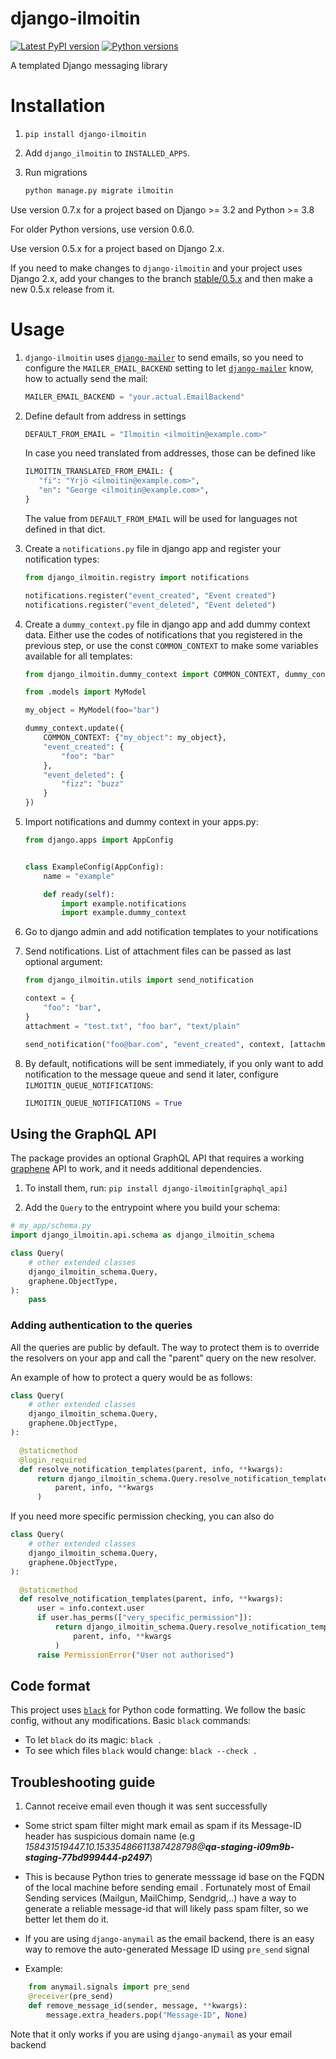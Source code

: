 # django-ilmoitin

[![Latest PyPI version](https://badge.fury.io/py/django-ilmoitin.svg)](https://pypi.python.org/pypi/django-ilmoitin)
[![Python versions](https://img.shields.io/pypi/pyversions/django-ilmoitin.svg)](https://pypi.python.org/pypi/django-ilmoitin)

A templated Django messaging library

# Installation

1. `pip install django-ilmoitin`

2. Add `django_ilmoitin` to `INSTALLED_APPS`.

3. Run migrations

    ```python
    python manage.py migrate ilmoitin
    ```
Use version 0.7.x for a project based on Django >= 3.2 and Python >= 3.8

For older Python versions, use version 0.6.0.

Use version 0.5.x for a project based on Django 2.x.

If you need to make changes to `django-ilmoitin` and your project uses Django 2.x, add your changes to the branch [stable/0.5.x](https://github.com/City-of-Helsinki/django-ilmoitin/tree/stable/0.5.x) and then make a new 0.5.x release from it.

# Usage

1. `django-ilmoitin` uses [`django-mailer`](https://github.com/pinax/django-mailer)
to send emails, so you need to configure the `MAILER_EMAIL_BACKEND` setting to let
[`django-mailer`](https://github.com/pinax/django-mailer) know, how to actually
send the mail:

    ```python
    MAILER_EMAIL_BACKEND = "your.actual.EmailBackend"
    ```

2. Define default from address in settings

    ```python
    DEFAULT_FROM_EMAIL = "Ilmoitin <ilmoitin@example.com>"
    ```
    In case you need translated from addresses, those can be defined like
    ```python
    ILMOITIN_TRANSLATED_FROM_EMAIL: {
       "fi": "Yrjö <ilmoitin@example.com>",
       "en": "George <ilmoitin@example.com>",
    }
    ```
    The value from `DEFAULT_FROM_EMAIL` will be used for languages not defined in that dict.

3. Create a `notifications.py` file in django app and register your notification types:

    ```python
    from django_ilmoitin.registry import notifications
    
    notifications.register("event_created", "Event created")
    notifications.register("event_deleted", "Event deleted")
    ```

4. Create a `dummy_context.py` file in django app and add dummy context data.
Either use the codes of notifications that you registered in the previous step, or
use the const `COMMON_CONTEXT` to make some variables available for all templates:

    ```python
    from django_ilmoitin.dummy_context import COMMON_CONTEXT, dummy_context
    
    from .models import MyModel
    
    my_object = MyModel(foo="bar")
    
    dummy_context.update({
        COMMON_CONTEXT: {"my_object": my_object},
        "event_created": {
            "foo": "bar"
        },
        "event_deleted": {
            "fizz": "buzz"
        }
    })
    ```

5. Import notifications and dummy context in your apps.py:

    ```python
    from django.apps import AppConfig
    
    
    class ExampleConfig(AppConfig):
        name = "example"

        def ready(self):
            import example.notifications
            import example.dummy_context
    ```

6. Go to django admin and add notification templates to your notifications

7. Send notifications. List of attachment files can be passed as last optional argument:

    ```python
    from django_ilmoitin.utils import send_notification
    
    context = {
        "foo": "bar",
    }
    attachment = "test.txt", "foo bar", "text/plain"

    send_notification("foo@bar.com", "event_created", context, [attachment])
    
    ```

8. By default, notifications will be sent immediately, if you only want to add notification to the message queue
 and send it later, configure `ILMOITIN_QUEUE_NOTIFICATIONS`:
    ```python
    ILMOITIN_QUEUE_NOTIFICATIONS = True
    ```

## Using the GraphQL API
The package provides an optional GraphQL API that requires a working [graphene](https://graphene-python.org/) API
to work, and it needs additional dependencies.

1. To install them, run: `pip install django-ilmoitin[graphql_api]`

2. Add the `Query` to the entrypoint where you build your schema:

```python
# my_app/schema.py
import django_ilmoitin.api.schema as django_ilmoitin_schema

class Query(
    # other extended classes
    django_ilmoitin_schema.Query,
    graphene.ObjectType,
):
    pass

```

### Adding authentication to the queries
All the queries are public by default. The way to protect them is to override the resolvers on your app and call the "parent" query on the new resolver.

An example of how to protect a query would be as follows:
```python
class Query(
    # other extended classes
    django_ilmoitin_schema.Query,
    graphene.ObjectType,
):

  @staticmethod
  @login_required
  def resolve_notification_templates(parent, info, **kwargs):
      return django_ilmoitin_schema.Query.resolve_notification_templates(
          parent, info, **kwargs
      )
```

If you need more specific permission checking, you can also do
```python
class Query(
    # other extended classes
    django_ilmoitin_schema.Query,
    graphene.ObjectType,
):

  @staticmethod
  def resolve_notification_templates(parent, info, **kwargs):
      user = info.context.user
      if user.has_perms(["very_specific_permission"]):
          return django_ilmoitin_schema.Query.resolve_notification_templates(
              parent, info, **kwargs
          )
      raise PermissionError("User not authorised")
```


## Code format

This project uses [`black`](https://github.com/ambv/black) for Python code formatting.
We follow the basic config, without any modifications. Basic `black` commands:

* To let `black` do its magic: `black .`
* To see which files `black` would change: `black --check .`


## Troubleshooting guide
1. Cannot receive email even though it was sent successfully

- Some strict spam filter might mark email as spam if its Message-ID header has suspicious domain name (e.g
 _158431519447.10.15335486611387428798@**qa-staging-i09m9b-staging-77bd999444-p2497**_) 
- This is because Python tries to generate messsage id base on the FQDN of the local machine before sending email
. Fortunately most of Email Sending services (Mailgun, MailChimp, Sendgrid,..) have a way to generate a reliable
 message-id that will likely pass spam filter, so we better let them do it.
- If you are using `django-anymail` as the email backend, there is an easy way to remove the auto-generated Message
 ID using `pre_send` signal
 
- Example:
  
```python
    from anymail.signals import pre_send
    @receiver(pre_send)
    def remove_message_id(sender, message, **kwargs):
        message.extra_headers.pop("Message-ID", None)
```


Note that it only works if you are using `django-anymail` as your email backend
